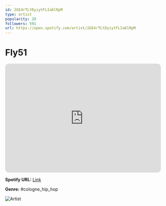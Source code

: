 ```yaml
---
id: 2GE4rTLtDyiytFLIa6lRpM
type: artist
popularity: 20
followers: 591
url: https://open.spotify.com/artist/2GE4rTLtDyiytFLIa6lRpM
---
```

# Fly51

<iframe style="border-radius:12px" src="https://open.spotify.com/embed/artist/2GE4rTLtDyiytFLIa6lRpM" width="100%" height="352" frameBorder="0" allowfullscreen="" allow="autoplay; clipboard-write; encrypted-media; fullscreen; picture-in-picture" loading="lazy"></iframe>

**Spotify URL:** [Link](https://open.spotify.com/artist/2GE4rTLtDyiytFLIa6lRpM)

**Genre:**  #cologne_hip_hop

![Artist](https://i.scdn.co/image/ab6761610000e5eb34019ba233f1c5bb0d79112a)
